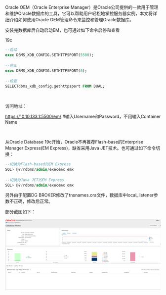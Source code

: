 

Oracle OEM（Oracle Enterprise  Manager）是Oracle公司提供的一款用于管理和维护Oracle数据库的工具，它可以帮助用户轻松地掌控服务器实例，本文将详细介绍如何使用Oracle OEM管理命令来监控和管理Oracle数据库。


安装完数据库后自动启动EM，也可通过如下命令启停和查看

19c

```sql
--启动
exec DBMS_XDB_CONFIG.SETHTTPSPORT(5500);

--停止
exec DBMS_XDB_CONFIG.SETHTTPSPORT(0);

--检查
SELECTdbms_xdb_config.gethttpsport FROM DUAL;
```

‍

访问地址：

https://10.10.133.1:5500/em/     #输入Username和Password，不用输入Container Name

‍

从Oracle Database 19c开始，Oracle不再推荐Flash-base的Enterprise Manager Express(EM Express)，缺省采用Java JET技术。也可通过如下命令切换：

```sql
--切换为Flash-based的EM Express
SQL> @?/rdbms/admin/execemx emx

--切换为Java JET的EM Express
SQL> @?/rdbms/admin/execemx omx
```

另外由于配置DG BROKER修改了tnsnames.ora文件，数据库中local\_listener参数不正确，修改后正常。

部分截图如下：

![截图 2024-07-26 15-45-24](assets/截图%202024-07-26%2015-45-24-20240726154534-wuu50tf.png)​
